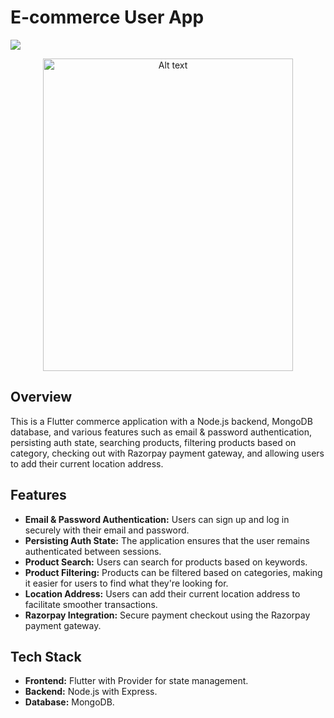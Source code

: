 # E-commerce User App

![](https://github.com/anand-a-j/e-commerce-user/blob/main/assets/screenrecord.gif)
<p align="center">
  <img src="https://github.com/anand-a-j/e-commerce-user/blob/main/assets/screenrecord.gif" alt="Alt text" width="400" height="500">
</p>

## Overview

This is a Flutter commerce application with a Node.js backend, MongoDB database, and various features such as email & password authentication, persisting auth state, searching products, filtering products based on category, checking out with Razorpay payment gateway, and allowing users to add their current location address.

## Features

- **Email & Password Authentication:** Users can sign up and log in securely with their email and password.
- **Persisting Auth State:** The application ensures that the user remains authenticated between sessions.
- **Product Search:** Users can search for products based on keywords.
- **Product Filtering:** Products can be filtered based on categories, making it easier for users to find what they're looking for.
- **Location Address:** Users can add their current location address to facilitate smoother transactions.
- **Razorpay Integration:** Secure payment checkout using the Razorpay payment gateway.

## Tech Stack
- **Frontend:** Flutter with Provider for state management.
- **Backend:** Node.js with Express.
- **Database:** MongoDB.


